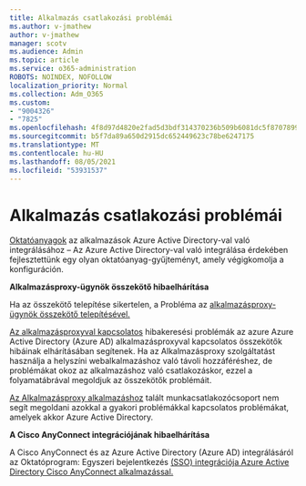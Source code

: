 ```yaml
---
title: Alkalmazás csatlakozási problémái
ms.author: v-jmathew
author: v-jmathew
manager: scotv
ms.audience: Admin
ms.topic: article
ms.service: o365-administration
ROBOTS: NOINDEX, NOFOLLOW
localization_priority: Normal
ms.collection: Adm_O365
ms.custom:
- "9004326"
- "7825"
ms.openlocfilehash: 4f8d97d4820e2fad5d3bdf314370236b509b6081dc5f87078995282e72da0c18
ms.sourcegitcommit: b5f7da89a650d2915dc652449623c78be6247175
ms.translationtype: MT
ms.contentlocale: hu-HU
ms.lasthandoff: 08/05/2021
ms.locfileid: "53931537"
---
```

# <a name="application-connection-issues"></a>Alkalmazás csatlakozási problémái

[Oktatóanyagok](https://docs.microsoft.com/azure/active-directory/saas-apps/tutorial-list) az alkalmazások Azure Active Directory-val való integrálásához – Az Azure Active Directory-val való integrálása érdekében fejlesztettünk egy olyan oktatóanyag-gyűjteményt, amely végigkomolja a konfiguráción.

**Alkalmazásproxy-ügynök összekötő hibaelhárítása**

Ha az összekötő telepítése sikertelen, a Probléma az [alkalmazásproxy-ügynök összekötő telepítésével.](https://docs.microsoft.com/azure/active-directory/manage-apps/application-proxy-connector-installation-problem)

[Az alkalmazásproxyval kapcsolatos](https://docs.microsoft.com/azure/active-directory/manage-apps/application-proxy-debug-connectors) hibakeresési problémák az azure Azure Active Directory (Azure AD) alkalmazásproxyval kapcsolatos összekötők hibáinak elhárításában segítenek. Ha az Alkalmazásproxy szolgáltatást használja a helyszíni webalkalmazáshoz való távoli hozzáféréshez, de problémákat okoz az alkalmazáshoz való csatlakozáskor, ezzel a folyamatábrával megoldjuk az összekötők problémáit.

[Az Alkalmazásproxy alkalmazáshoz](https://docs.microsoft.com/azure/active-directory/manage-apps/application-proxy-connectivity-no-working-connector) talált munkacsatlakozócsoport nem segít megoldani azokkal a gyakori problémákkal kapcsolatos problémákat, amelyek akkor Azure Active Directory.

**A Cisco AnyConnect integrációjának hibaelhárítása**

A Cisco AnyConnect és az Azure Active Directory (Azure AD) integrálásáról az Oktatóprogram: Egyszeri bejelentkezés [(SSO) integrációja Azure Active Directory Cisco AnyConnect alkalmazással.](https://docs.microsoft.com/azure/active-directory/saas-apps/cisco-anyconnect)
